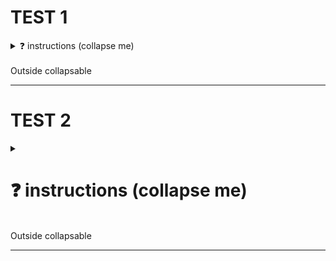 # TEST 1

<details>
    <summary markdown='span'>❓ instructions (collapse me)</summary>

<br>

## H2 inside
text inside

</details>

<br>
Outside collapsable


---

# TEST 2

<details>
  <summary>
    <h1>❓ instructions (collapse me)</h1>
  </summary>

##  H2 inside
text inside


</details>
<br>
Outside collapsable

---


